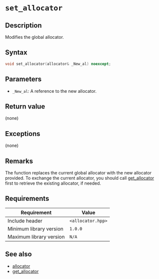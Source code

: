 # `set_allocator`

## Description

Modifies the global allocator.

## Syntax

```cpp
void set_allocator(allocator& _New_al) noexcept;
```

## Parameters

* `_New_al`: A reference to the new allocator.

## Return value

(none)

## Exceptions

(none)

## Remarks

The function replaces the current global allocator with the new allocator provided. To exchange the current allocator, you should call 
[get_allocator](get_allocator.md) first to retrieve the existing allocator, if needed.

## Requirements

| Requirement             | Value             |
|-------------------------|-------------------|
| Include header          | `<allocator.hpp>` |
| Minimum library version | `1.0.0`           |
| Maximum library version | `N/A`             |

## See also

- [allocator](allocator.md)
- [get_allocator](get_allocator.md)